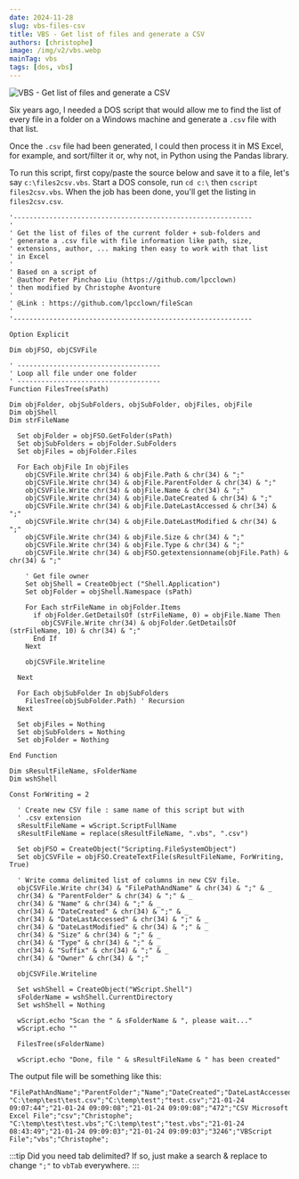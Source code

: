 ```yaml
---
date: 2024-11-28
slug: vbs-files-csv
title: VBS - Get list of files and generate a CSV
authors: [christophe]
image: /img/v2/vbs.webp
mainTag: vbs
tags: [dos, vbs]
---
```

![VBS - Get list of files and generate a CSV](/img/v2/vbs.webp)

Six years ago, I needed a DOS script that would allow me to find the list of every file in a folder on a Windows machine and generate a `.csv` file with that list.

Once the `.csv` file had been generated, I could then process it in MS Excel, for example, and sort/filter it or, why not, in Python using the Pandas library.

<!-- truncate -->

To run this script, first copy/paste the source below and save it to a file, let's say `c:\files2csv.vbs`. Start a DOS console, run `cd c:\` then `cscript files2csv.vbs`. When the job has been done, you'll get the listing in `files2csv.csv`.

<Snippet filename="files2csv.vbs">

```vbnet
'------------------------------------------------------------
'
' Get the list of files of the current folder + sub-folders and
' generate a .csv file with file information like path, size,
' extensions, author, ... making then easy to work with that list
' in Excel
'
' Based on a script of
' @author Peter Pinchao Liu (https://github.com/lpcclown)
' then modified by Christophe Avonture
'
' @Link : https://github.com/lpcclown/fileScan
'
'------------------------------------------------------------

Option Explicit

Dim objFSO, objCSVFile

' ------------------------------------
' Loop all file under one folder
' ------------------------------------
Function FilesTree(sPath)

Dim objFolder, objSubFolders, objSubFolder, objFiles, objFile
Dim objShell
Dim strFileName

  Set objFolder = objFSO.GetFolder(sPath)
  Set objSubFolders = objFolder.SubFolders
  Set objFiles = objFolder.Files

  For Each objFile In objFiles
    objCSVFile.Write chr(34) & objFile.Path & chr(34) & ";"
    objCSVFile.Write chr(34) & objFile.ParentFolder & chr(34) & ";"
    objCSVFile.Write chr(34) & objFile.Name & chr(34) & ";"
    objCSVFile.Write chr(34) & objFile.DateCreated & chr(34) & ";"
    objCSVFile.Write chr(34) & objFile.DateLastAccessed & chr(34) & ";"
    objCSVFile.Write chr(34) & objFile.DateLastModified & chr(34) & ";"
    objCSVFile.Write chr(34) & objFile.Size & chr(34) & ";"
    objCSVFile.Write chr(34) & objFile.Type & chr(34) & ";"
    objCSVFile.Write chr(34) & objFSO.getextensionname(objFile.Path) & chr(34) & ";"

    ' Get file owner
    Set objShell = CreateObject ("Shell.Application")
    Set objFolder = objShell.Namespace (sPath)

    For Each strFileName in objFolder.Items
      if objFolder.GetDetailsOf (strFileName, 0) = objFile.Name Then
        objCSVFile.Write chr(34) & objFolder.GetDetailsOf (strFileName, 10) & chr(34) & ";"
      End If
    Next

    objCSVFile.Writeline

  Next

  For Each objSubFolder In objSubFolders
    FilesTree(objSubFolder.Path) ' Recursion
  Next

  Set objFiles = Nothing
  Set objSubFolders = Nothing
  Set objFolder = Nothing

End Function

Dim sResultFileName, sFolderName
Dim wshShell

Const ForWriting = 2

  ' Create new CSV file : same name of this script but with
  ' .csv extension
  sResultFileName = wScript.ScriptFullName
  sResultFileName = replace(sResultFileName, ".vbs", ".csv")

  Set objFSO = CreateObject("Scripting.FileSystemObject")
  Set objCSVFile = objFSO.CreateTextFile(sResultFileName, ForWriting, True)

  ' Write comma delimited list of columns in new CSV file.
  objCSVFile.Write chr(34) & "FilePathAndName" & chr(34) & ";" & _
  chr(34) & "ParentFolder" & chr(34) & ";" & _
  chr(34) & "Name" & chr(34) & ";" & _
  chr(34) & "DateCreated" & chr(34) & ";" & _
  chr(34) & "DateLastAccessed" & chr(34) & ";" & _
  chr(34) & "DateLastModified" & chr(34) & ";" & _
  chr(34) & "Size" & chr(34) & ";" & _
  chr(34) & "Type" & chr(34) & ";" & _
  chr(34) & "Suffix" & chr(34) & ";" & _
  chr(34) & "Owner" & chr(34) & ";"

  objCSVFile.Writeline

  Set wshShell = CreateObject("WScript.Shell")
  sFolderName = wshShell.CurrentDirectory
  Set wshShell = Nothing

  wScript.echo "Scan the " & sFolderName & ", please wait..."
  wScript.echo ""

  FilesTree(sFolderName)

  wScript.echo "Done, file " & sResultFileName & " has been created"
```

</Snippet>

The output file will be something like this:

```csv
"FilePathAndName";"ParentFolder";"Name";"DateCreated";"DateLastAccessed";"DateLastModified";"Size";"Type";"Suffix";"Owner";
"C:\temp\test\test.csv";"C:\temp\test";"test.csv";"21-01-24 09:07:44";"21-01-24 09:09:08";"21-01-24 09:09:08";"472";"CSV Microsoft Excel File";"csv";"Christophe";
"C:\temp\test\test.vbs";"C:\temp\test";"test.vbs";"21-01-24 08:43:49";"21-01-24 09:09:03";"21-01-24 09:09:03";"3246";"VBScript File";"vbs";"Christophe";
```

:::tip Did you need tab delimited?
If so, just make a search & replace to change `";"` to `vbTab` everywhere.
:::
